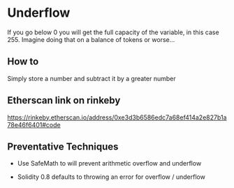 # Underflow
If you go below 0 you will get the full capacity of the variable, in this case 255. Imagine doing that on a balance of tokens or worse...

## How to
Simply store a number and subtract it by a greater number

## Etherscan link on rinkeby
https://rinkeby.etherscan.io/address/0xe3d3b6586edc7a68ef414a2e827b1a78e46f6401#code


## Preventative Techniques

* Use SafeMath to will prevent arithmetic overflow and underflow

* Solidity 0.8 defaults to throwing an error for overflow / underflow
